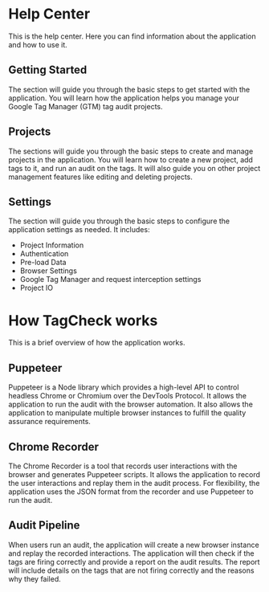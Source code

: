 # Help Center

This is the help center. Here you can find information about the application and how to use it.

## Getting Started

The section will guide you through the basic steps to get started with the application. You will learn how the application helps you manage your Google Tag Manager (GTM) tag audit projects.

## Projects

The sections will guide you through the basic steps to create and manage projects in the application. You will learn how to create a new project, add tags to it, and run an audit on the tags. It will also guide you on other project management features like editing and deleting projects.

## Settings

The section will guide you through the basic steps to configure the application settings as needed. It includes:

- Project Information
- Authentication
- Pre-load Data
- Browser Settings
- Google Tag Manager and request interception settings
- Project IO

# How TagCheck works

This is a brief overview of how the application works.

## Puppeteer

Puppeteer is a Node library which provides a high-level API to control headless Chrome or Chromium over the DevTools Protocol. It allows the application to run the audit with the browser automation. It also allows the application to manipulate multiple browser instances to fulfill the quality assurance requirements.

## Chrome Recorder

The Chrome Recorder is a tool that records user interactions with the browser and generates Puppeteer scripts. It allows the application to record the user interactions and replay them in the audit process. For flexibility, the application uses the JSON format from the recorder and use Puppeteer to run the audit.

## Audit Pipeline

When users run an audit, the application will create a new browser instance and replay the recorded interactions. The application will then check if the tags are firing correctly and provide a report on the audit results. The report will include details on the tags that are not firing correctly and the reasons why they failed.
